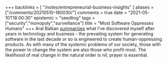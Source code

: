 +++
backlinks = [
  "/notes/entrepreneurial-business-insights"
]
aliases = ["/comments/20210510-180030/"]
comments = true
date = "2021-05-10T18:00:30"
epistemic = "seedling"
tags = ["security","monopoly","surveillance"]
title = "Most Software Oppresses Humans"
+++
Aral Balkan [summarizes](https://ar.al/2021/05/10/hell-site/) what I've discovered myself after years in technology and business - the prevailing system for generating software in the last decade or so is engineered to create human-oppressing products. As with many of the systemic problems of our society, those with the power to change the system are also those who profit most. The likelihood of real change in the natural order is nil; prayer is essential.

